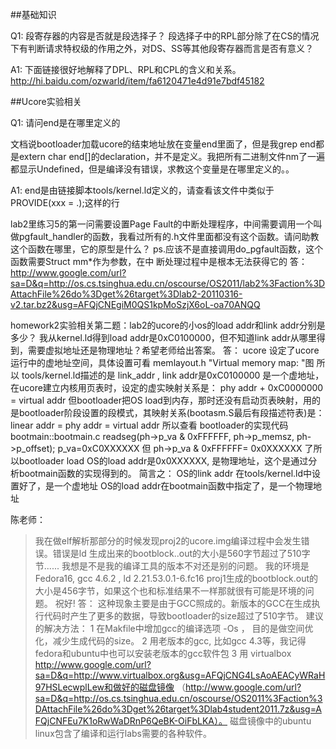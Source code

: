 ##基础知识

Q1:
段寄存器的内容是否就是段选择子？
段选择子中的RPL部分除了在CS的情况下有判断请求特权级的作用之外，对DS、SS等其他段寄存器而言是否有意义？ 

A1:
下面链接很好地解释了DPL、RPL和CPL的含义和关系。
http://hi.baidu.com/ozwarld/item/fa6120471e4d91e7bdf45182

##Ucore实验相关

Q1:
请问end是在哪里定义的

文档说bootloader加载ucore的结束地址放在变量end里面了，但是我grep end都是extern char end[]的declaration，并不是定义。我把所有二进制文件nm了一遍都显示Undefined，但是编译没有错误，求教这个变量是在哪里定义的。。

A1:
end是由链接脚本tools/kernel.ld定义的，请查看该文件中类似于PROVIDE(xxx = .);这样的行

lab2里练习5的第一问需要设置Page Fault的中断处理程序，中间需要调用一个叫做pgfault_handler的函数，我看过所有的.h文件里面都没有这个函数。请问助教
这个函数在哪里，它的原型是什么？ 
ps.应该不是直接调用do_pgfault函数，这个函数需要Struct mm*作为参数，在中 
断处理过程中是根本无法获得它的
答：
http://www.google.com/url?sa=D&q=http://os.cs.tsinghua.edu.cn/oscourse/OS2011/lab2%3Faction%3DAttachFile%26do%3Dget%26target%3Dlab2-20110316-v2.tar.bz2&usg=AFQjCNEgiM0QS1kpMoSzjX6oL-oa70ANQQ

homework2实验相关第二题：lab2的ucore的小os的load addr和link addr分别是多少？ 
我从kernel.ld得到load addr是0xC0100000，但不知道link addr从哪里得到，需要虚拟地址还是物理地址？希望老师给出答案。 
答：
ucore 设定了ucore运行中的虚地址空间，具体设置可看 memlayout.h "Virtual memory map: "图 
所以 tools/kernel.ld描述的是 link_addr , link addr是0xC0100000 是一个虚地址，在ucore建立内核用页表时，设定的虚实映射关系是： 
phy addr + 0xC0000000 = virtual addr 
但bootloader把OS load到内存，那时还没有启动页表映射，用的是bootloader阶段设置的段模式，其映射关系(bootasm.S最后有段描述符表)是： 
linear addr = phy addr = virtual addr 
所以查看 bootloader的实现代码 bootmain::bootmain.c 
readseg(ph->p_va & 0xFFFFFF, ph->p_memsz, ph->p_offset); 
p_va=0xC0XXXXXX 
但 ph->p_va & 0xFFFFFF= 0x0XXXXXX 
了所以bootloader load OS的load addr是0x0XXXXXX, 是物理地址，这个是通过分析bootmain函数的实现得到的。 
简言之： OS的link addr 在tools/kernel.ld中设置好了，是一个虚地址 
OS的load addr在bootmain函数中指定了，是一个物理地址 

陈老师： 
> 我在做elf解析那部分的时候发现proj2的ucore.img编译过程中会发生错误。错误是ld 
> 生成出来的bootblock..out的大小是560字节超过了510字节...... 
> 我想是不是我的编译工具的版本不对还是别的问题。 
> 我的环境是Fedora16, gcc 4.6.2 , ld 2.21.53.0.1-6.fc16 
> proj1生成的bootblock.out的大小是456字节，如果这个也和标准结果不一样那就很有可能是环境的问题。 
> 祝好! 
答：
这种现象主要是由于GCC照成的。新版本的GCC在生成执行代码时产生了更多的数据，导致bootloader的size超过了510字节。 
建议的解决方法： 
1 在Makfile中增加gcc的编译选项 -Os ， 目的是做空间优化，减少生成代码的size。 
2 用老版本的gcc, 比如gcc 4.3等，我记得fedora和ubuntu中也可以安装老版本的gcc软件包 
3 用 virtualbox 
http://www.google.com/url?sa=D&q=http://www.virtualbox.org&usg=AFQjCNG4LsAoAEACyWRaH97HSLecwplLew和做好的磁盘镜像 
（http://www.google.com/url?sa=D&q=http://os.cs.tsinghua.edu.cn/oscourse/OS2011%3Faction%3DAttachFile%26do%3Dget%26target%3Dlab4student2011.7z&usg=AFQjCNFEu7K1oRwWaDRnP6QeBK-OiFbLKA）。
磁盘镜像中的ubuntu linux包含了编译和运行labs需要的各种软件。
